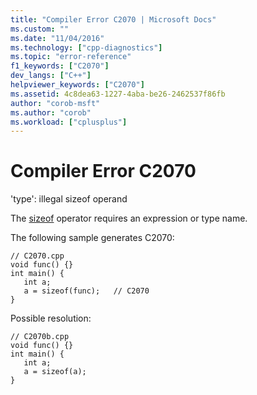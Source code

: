 ```yaml
---
title: "Compiler Error C2070 | Microsoft Docs"
ms.custom: ""
ms.date: "11/04/2016"
ms.technology: ["cpp-diagnostics"]
ms.topic: "error-reference"
f1_keywords: ["C2070"]
dev_langs: ["C++"]
helpviewer_keywords: ["C2070"]
ms.assetid: 4c8dea63-1227-4aba-be26-2462537f86fb
author: "corob-msft"
ms.author: "corob"
ms.workload: ["cplusplus"]
---
```

# Compiler Error C2070
'type': illegal sizeof operand  
  
 The [sizeof](../../cpp/sizeof-operator.md) operator requires an expression or type name.  
  
 The following sample generates C2070:  
  
```  
// C2070.cpp  
void func() {}  
int main() {  
   int a;  
   a = sizeof(func);   // C2070  
}  
```  
  
 Possible resolution:  
  
```  
// C2070b.cpp  
void func() {}  
int main() {  
   int a;  
   a = sizeof(a);  
}  
```